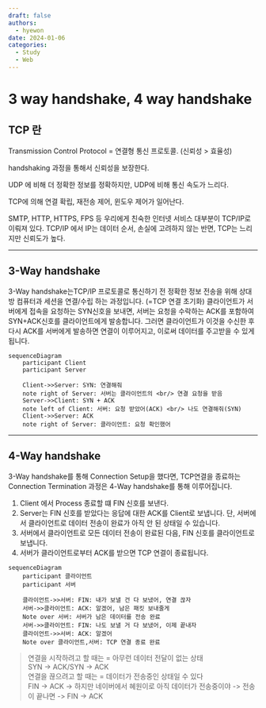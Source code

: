 ```yaml
---
draft: false
authors:
  - hyewon
date: 2024-01-06
categories:
  - Study
  - Web
---
```

# 3 way handshake, 4 way handshake
<!-- more -->


## TCP 란
Transmission Control Protocol = 연결형 통신 프로토콜. (신뢰성 > 효율성)

handshaking 과정을 통해서 신뢰성을 보장한다.  

UDP 에 비해 더 정확한 정보를 정확하지만, UDP에 비해 통신 속도가 느리다.  

TCP에 의해 연결 확립, 재전송 제어, 윈도우 제어가 일어난다.  

SMTP, HTTP, HTTPS, FPS 등 우리에게 친숙한 인터넷 서비스 대부분이 TCP/IP로 이뤄져 있다. TCP/IP 에서 IP는 데이터 순서, 손실에 고려하지 않는 반면, TCP는 느리지만 신뢰도가 높다.  

---
## 3-Way handshake

3-Way handshake는TCP/IP 프로토콜로 통신하기 전 정확한 정보 전송을 위해 상대방 컴퓨터과 세션을 연결/수립 하는 과정입니다. (=TCP 연결 초기화)
클라이언트가 서버에게 접속을 요청하는 SYN신호을 보내면, 서버는 요청을 수락하는 ACK를 포함하여 SYN+ACK신호를 클라이언트에게 발송합니다. 그러면 클라이언트가 이것을 수신한 후 다시 ACK를 서버에게 발송하면 연결이 이루어지고, 이로써 데이터를 주고받을 수 있게 됩니다.

``` mermaid
sequenceDiagram
    participant Client
    participant Server

    Client->>Server: SYN: 연결해줘
    note right of Server: 서버는 클라이언트의 <br/> 연결 요청을 받음
    Server->>Client: SYN + ACK
    note left of Client: 서버: 요청 받았어(ACK) <br/> 나도 연결해줘(SYN)
    Client->>Server: ACK
    note right of Server: 클라이언트: 요청 확인했어
```

---

## 4-Way handshake


3-Way handshake를 통해 Connection Setup을 했다면, TCP연결을 종료하는 Connection Termination 과정은 4-Way handshake를 통해 이루어집니다.

1. Client 에서 Process 종료할 떄 FIN 신호를 보낸다.
2. Server는 FIN 신호를 받았다는 응답에 대한 ACK를 Client로 보냅니다. 단, 서버에서 클라이언트로 데이터 전송이 완료가 아직 안 된 상태일 수 있습니다.
3. 서버에서 클라이언트로 모든 데이터 전송이 완료된 다음, FIN 신호를 클라이언트로 보냅니다.
4. 서버가 클라이언트로부터 ACK를 받으면 TCP 연결이 종료됩니다.

``` mermaid
sequenceDiagram
    participant 클라이언트
    participant 서버

    클라이언트->>서버: FIN: 내가 보낼 건 다 보냈어, 연결 끊자
    서버->>클라이언트: ACK: 알겠어, 남은 패킷 보내줄게
    Note over 서버: 서버가 남은 데이터를 전송 완료
    서버->>클라이언트: FIN: 나도 보낼 거 다 보냈어, 이제 끝내자
    클라이언트->>서버: ACK: 알겠어
    Note over 클라이언트,서버: TCP 연결 종료 완료

```


> 연결을 시작하려고 할 때는 = 아무런 데이터 전달이 없는 상태  
> SYN -> ACK/SYN -> ACK  
> 연결을 끊으려고 할 때는 = 데이터가 전송중인 상태일 수 있다  
> FIN -> ACK -> 하지만 네이버에서 혜원이로 아직 데이터가 전송중이야 -> 전송이 끝나면 -> FIN -> ACK  
